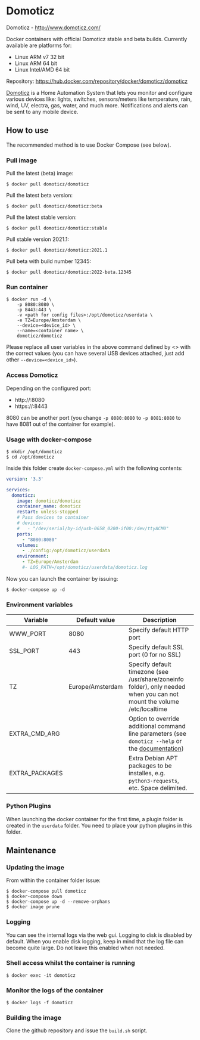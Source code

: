 # Domoticz

Domoticz - http://www.domoticz.com/

Docker containers with official Domoticz stable and beta builds. Currently available are platforms for:

* Linux ARM v7 32 bit
* Linux ARM 64 bit
* Linux Intel/AMD 64 bit

Repository: https://hub.docker.com/repository/docker/domoticz/domoticz

[Domoticz](http://www.domoticz.com/) is a Home Automation System that lets you monitor and configure various devices like: lights, switches, sensors/meters like temperature, rain, wind, UV, electra, gas, water, and much more. Notifications and alerts can be sent to any mobile device.

## How to use

The recommended method is to use Docker Compose (see below).

### Pull image

Pull the latest (beta) image:
```shell
$ docker pull domoticz/domoticz
```

Pull the latest beta version:
```shell
$ docker pull domoticz/domoticz:beta
```

Pull the latest stable version:
```shell
$ docker pull domoticz/domoticz:stable
```

Pull stable version 2021.1:
```shell
$ docker pull domoticz/domoticz:2021.1
```

Pull beta with build number 12345:
```shell
$ docker pull domoticz/domoticz:2022-beta.12345
```

### Run container

```shell
$ docker run -d \
    -p 8080:8080 \
    -p 8443:443 \
    -v <path for config files>:/opt/domoticz/userdata \
    -e TZ=Europe/Amsterdam \
    --device=<device_id> \
    --name=<container name> \
    domoticz/domoticz
```

Please replace all user variables in the above command defined by <> with the correct values (you can have several USB devices attached, just add other `--device=<device_id>`).

### Access Domoticz

Depending on the configured port:

* http://<host ip>:8080
* https://<host ip>:8443

8080 can be another port (you change `-p 8080:8080` to `-p 8081:8080` to have 8081 out of the container for example).

### Usage with docker-compose

```shell
$ mkdir /opt/domoticz
$ cd /opt/domoticz
```
Inside this folder create `docker-compose.yml` with the following contents:

```yaml
version: '3.3'

services:
  domoticz:
    image: domoticz/domoticz
    container_name: domoticz
    restart: unless-stopped
    # Pass devices to container
    # devices:
    #   - "/dev/serial/by-id/usb-0658_0200-if00:/dev/ttyACM0"
    ports:
      - "8080:8080"
    volumes:
      - ./config:/opt/domoticz/userdata
    environment:
      - TZ=Europe/Amsterdam
      #- LOG_PATH=/opt/domoticz/userdata/domoticz.log
```
Now you can launch the container by issuing:

```shell
$ docker-compose up -d
```

### Environment variables

| Variable       | Default value    | Description                                                  |
| -------------- | ---------------- | ------------------------------------------------------------ |
| WWW_PORT       | 8080             | Specify default HTTP port                                    |
| SSL_PORT       | 443              | Specify default SSL port (0 for no SSL)                      |
| TZ             | Europe/Amsterdam | Specify default timezone (see /usr/share/zoneinfo folder), only needed when you can not mount the volume /etc/localtime |
| EXTRA_CMD_ARG  |                  | Option to override additional command line parameters (see `domoticz --help` or the [documentation](https://www.domoticz.com/wiki/Command_line_parameters)) |
| EXTRA_PACKAGES |                  | Extra Debian APT packages to be installes, e.g. `python3-requests`, etc. Space delimited. |

### Python Plugins
When launching the docker container for the first time, a plugin folder is created in the `userdata` folder. You need to place your python plugins in this folder.

## Maintenance

### Updating the image
From within the container folder issue:
```shell
$ docker-compose pull domoticz
$ docker-compose down
$ docker-compose up -d --remove-orphans
$ docker image prune
```

### Logging
You can see the internal logs via the web gui. Logging to disk is disabled by default.
When you enable disk logging, keep in mind that the log file can become quite large.
Do not leave this enabled when not needed.

### Shell access whilst the container is running
```shell
$ docker exec -it domoticz
```

### Monitor the logs of the container
```shell
$ docker logs -f domoticz
```

### Building the image
Clone the github repository and issue the `build.sh` script.
